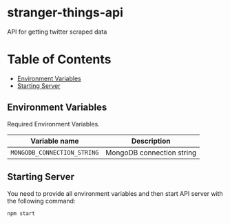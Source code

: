 # stranger-things-api

API for getting twitter scraped data

# Table of Contents

* [Environment Variables](#environment-variables)
* [Starting Server](#starting-server)

## Environment Variables

Required Environment Variables.

| Variable name                    | Description                        |
|----------------------------------|------------------------------------|
| `MONGODB_CONNECTION_STRING`      | MongoDB connection string          |



## Starting Server

You need to provide all environment variables and then start API server with the following command:

```
npm start
```
